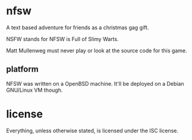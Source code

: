 # nfsw

A text based adventure for friends as a christmas gag gift.

NSFW stands for NFSW is Full of Slimy Warts.

Matt Mullenweg must never play or look at the source code for this
game.

## platform

NFSW was written on a OpenBSD machine. It'll be deployed on a Debian
GNU/Linux VM though.


# license

Everything, unless otherwise stated, is licensed under the ISC
license.
